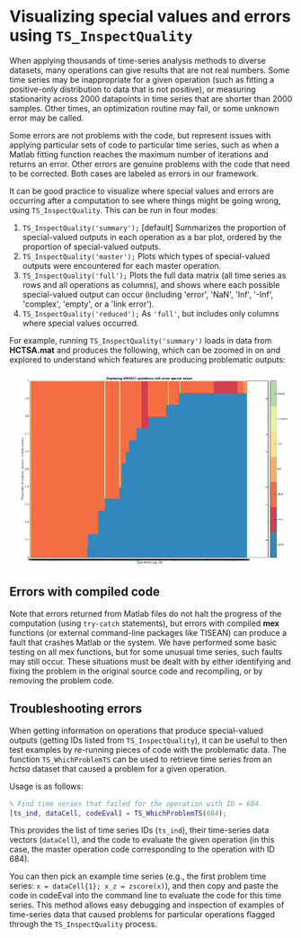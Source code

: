 # Visualizing special values and errors using `TS_InspectQuality`

When applying thousands of time-series analysis methods to diverse datasets, many operations can give results that are not real numbers.
Some time series may be inappropriate for a given operation (such as fitting a positive-only distribution to data that is not positive), or measuring stationarity across 2000 datapoints in time series that are shorter than 2000 samples.
Other times, an optimization routine may fail, or some unknown error may be called.

Some errors are not problems with the code, but represent issues with applying particular sets of code to particular time series, such as when a Matlab fitting function reaches the maximum number of iterations and returns an error.
Other errors are genuine problems with the code that need to be corrected.
Both cases are labeled as errors in our framework.

It can be good practice to visualize where special values and errors are occurring after a computation to see where things might be going wrong, using `TS_InspectQuality`.
This can be run in four modes:

1. `TS_InspectQuality('summary');` [default] Summarizes the proportion of special-valued outputs in each operation as a bar plot, ordered by the proportion of special-valued outputs.
2. `TS_InspectQuality('master');` Plots which types of special-valued outputs were encountered for each master operation.
3. `TS_InspectQuality('full');` Plots the full data matrix (all time series as rows and all operations as columns), and shows where each possible special-valued output can occur (including 'error', 'NaN', 'Inf', '-Inf', 'complex', 'empty', or a 'link error').
4. `TS_InspectQuality('reduced');` As `'full'`, but includes only columns where special values occurred.

For example, running `TS_InspectQuality('summary')` loads in data from **HCTSA.mat** and produces the following, which can be zoomed in on and explored to understand which features are producing problematic outputs:

![pca_image](img/InspectQuality.png)

## Errors with compiled code
Note that errors returned from Matlab files do not halt the progress of the computation (using `try-catch` statements), but errors with compiled **mex** functions (or external command-line packages like TISEAN) can produce a fault that crashes Matlab or the system.
We have performed some basic testing on all mex functions, but for some unusual time series, such faults may still occur.
These situations must be dealt with by either identifying and fixing the problem in the original source code and recompiling, or by removing the problem code.

## Troubleshooting errors
When getting information on operations that produce special-valued outputs (getting IDs listed from `TS_InspectQuality`), it can be useful to then test examples by re-running pieces of code with the problematic data.
The function `TS_WhichProblemTS` can be used to retrieve time series from an _hctsa_ dataset that caused a problem for a given operation.

Usage is as follows:

```matlab
% Find time series that failed for the operation with ID = 684.
[ts_ind, dataCell, codeEval] = TS_WhichProblemTS(684);
```

This provides the list of time series IDs (`ts_ind`), their time-series data vectors (`dataCell`), and the code to evaluate the given operation (in this case, the master operation code corresponding to the operation with ID 684).

You can then pick an example time series (e.g., the first problem time series: `x = dataCell{1}; x_z = zscore(x)`), and then copy and paste the code in codeEval into the command line to evaluate the code for this time series.
This method allows easy debugging and inspection of examples of time-series data that caused problems for particular operations flagged through the `TS_InspectQuality` process.
